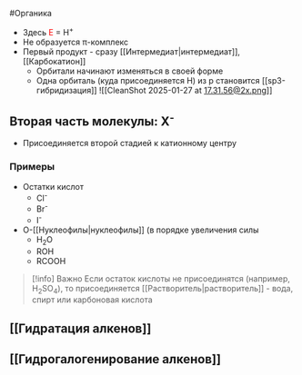 #Органика 
- Здесь <font color="#ff0000">E</font> = H<sup>+</sup>
- Не образуется π-комплекс
- Первый продукт - сразу [[Интермедиат|интермедиат]], [[Карбокатион]]
	- Орбитали начинают изменяться в своей форме 
	- Одна орбиталь (куда присоединяется H) из p становится [[sp3-гибридизация]]
![[CleanShot 2025-01-27 at 17.31.56@2x.png]]
## Вторая часть молекулы: X<sup>-</sup>
- Присоединяется второй стадией к катионному центру
### Примеры
- Остатки кислот
	- Cl<sup>-</sup>
	- Br<sup>-</sup>
	- I<sup>-</sup>
- O-[[Нуклеофилы|нуклеофилы]] (в порядке увеличения силы
	- H<sub>2</sub>O 
	- ROH 
	- RCOOH 
> [!info] Важно
> Если остаток кислоты не присоединятся (например, H<sub>2</sub>SO<sub>4</sub>), то присоединяется [[Растворитель|растворитель]] - вода, спирт или карбоновая кислота
## [[Гидратация алкенов]]
## [[Гидрогалогенирование алкенов]] 